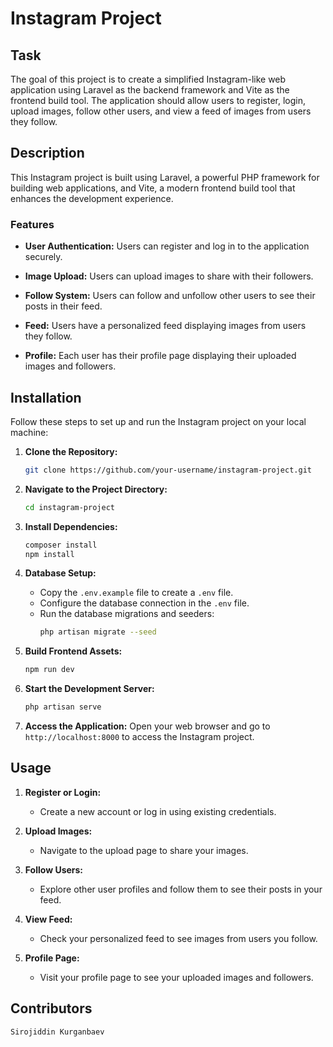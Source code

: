 # Instagram Project

## Task

The goal of this project is to create a simplified Instagram-like web application using Laravel as the backend framework and Vite as the frontend build tool. The application should allow users to register, login, upload images, follow other users, and view a feed of images from users they follow.

## Description

This Instagram project is built using Laravel, a powerful PHP framework for building web applications, and Vite, a modern frontend build tool that enhances the development experience.

### Features

- **User Authentication:** Users can register and log in to the application securely.
  
- **Image Upload:** Users can upload images to share with their followers.

- **Follow System:** Users can follow and unfollow other users to see their posts in their feed.

- **Feed:** Users have a personalized feed displaying images from users they follow.

- **Profile:** Each user has their profile page displaying their uploaded images and followers.

## Installation
Follow these steps to set up and run the Instagram project on your local machine:

1. **Clone the Repository:**
    ```bash
    git clone https://github.com/your-username/instagram-project.git
    ```

2. **Navigate to the Project Directory:**
    ```bash
    cd instagram-project
    ```

3. **Install Dependencies:**
    ```bash
    composer install
    npm install
    ```

4. **Database Setup:**
    - Copy the `.env.example` file to create a `.env` file.
    - Configure the database connection in the `.env` file.
    - Run the database migrations and seeders:
        ```bash
        php artisan migrate --seed
        ```

5. **Build Frontend Assets:**
    ```bash
    npm run dev
    ```

6. **Start the Development Server:**
    ```bash
    php artisan serve
    ```

7. **Access the Application:**
    Open your web browser and go to `http://localhost:8000` to access the Instagram project.

## Usage

1. **Register or Login:**
    - Create a new account or log in using existing credentials.

2. **Upload Images:**
    - Navigate to the upload page to share your images.

3. **Follow Users:**
    - Explore other user profiles and follow them to see their posts in your feed.

4. **View Feed:**
    - Check your personalized feed to see images from users you follow.

5. **Profile Page:**
    - Visit your profile page to see your uploaded images and followers.

## Contributors

`Sirojiddin Kurganbaev`
